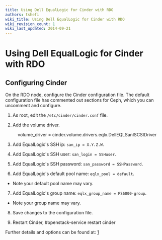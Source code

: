 ```yaml
---
title: Using Dell EqualLogic for Cinder with RDO
authors: tshefi
wiki_title: Using Dell EqualLogic for Cinder with RDO
wiki_revision_count: 1
wiki_last_updated: 2014-09-21
---
```


# Using Dell EqualLogic for Cinder with RDO

## Configuring Cinder

On the RDO node, configure the Cinder configuration file. The default configuration file has commented out sections for Ceph, which you can uncomment and configure.

1. As root, edit the `/etc/cinder/cinder.conf` file.

2. Add the volume driver.

          volume_driver = cinder.volume.drivers.eqlx.DellEQLSanISCSIDriver

3. Add EqualLogic's SSH ip: `san_ip = X.Y.Z.W`.

4. Add EqualLogic's SSH user: `san_login = SSHuser`.

5. Add EqualLogic's SSH password: `san_password = SSHPassword`.

6. Add EqualLogic's default pool name: `eqlx_pool = default`.

*   Note your default pool name may vary.

7. Add EqualLogic's group name: `eqlx_group_name = PS6000-group`.

*   Note your group name may vary.

8. Save changes to the configuration file.

9. Restart Cinder, #openstack-service restart cinder

Further details and options can be found at: [1](http://docs.openstack.org/trunk/config-reference/content/dell-equallogic-driver.html)
